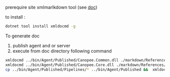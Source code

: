 prerequire site
xmlmarlkdown tool (see [doc](https://ejball.com/XmlDocMarkdown/))

to install : 

``` bash
dotnet tool install xmldocmd -g 
```

To generate doc 

1. publish agent and or server
2. execute from doc directory following command 

``` bash
xmldocmd ../bin/Agent/Published/Canopee.Common.dll ./markdown/References/
xmldocmd ../bin/Agent/Published/Canopee.Core.dll ./markdown/References/
cp ../bin/Agent/Published/Pipelines/* ../bin/Agent/Published &&  xmldocmd ../bin/Agent/Published/Canopee.StandardLibrary.dll ./markdown/References/